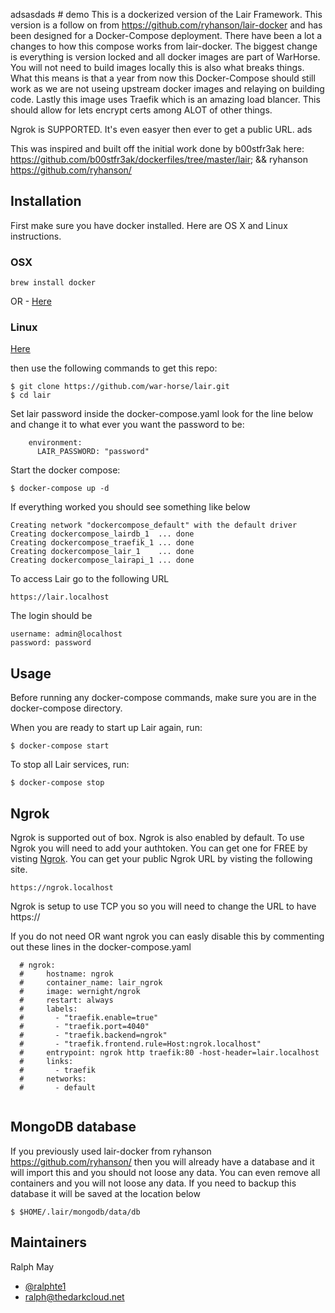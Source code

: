 adsasdads # demo
This is a dockerized version of the Lair Framework. This version is a follow on from https://github.com/ryhanson/lair-docker and has been designed for a Docker-Compose deployment. There have been a lot a changes to how this compose works from lair-docker. The biggest change is everything is version locked and all docker images are part of WarHorse. You will not need to build images locally this is also what breaks things. What this means is that a year from now this Docker-Compose should still work as we are not useing upstream docker images and relaying on building code. Lastly this image uses Traefik which is an amazing load blancer. This should allow for lets encrypt certs among ALOT of other things.

Ngrok is SUPPORTED. It's even easyer then ever to get a public URL.
ads

This was inspired and built off the initial work done by b00stfr3ak here: https://github.com/b00stfr3ak/dockerfiles/tree/master/lair; && ryhanson https://github.com/ryhanson/

## Installation

First make sure you have docker installed. Here are OS X and Linux instructions.

### OSX

`brew install docker`

OR - [Here](https://docs.docker.com/docker-for-mac/install/#download-docker-for-mac)

### Linux

[Here](https://docs.docker.com/engine/installation/linux/docker-ce/ubuntu/)


then use the following commands to get this repo:

```
$ git clone https://github.com/war-horse/lair.git
$ cd lair
```
Set lair password inside the docker-compose.yaml look for the line below and change it to what ever you want the password to be:

```
    environment:
      LAIR_PASSWORD: "password"
```

Start the docker compose:

```
$ docker-compose up -d
```

If everything worked you should see something like below

```
Creating network "dockercompose_default" with the default driver
Creating dockercompose_lairdb_1  ... done
Creating dockercompose_traefik_1 ... done
Creating dockercompose_lair_1    ... done
Creating dockercompose_lairapi_1 ... done
```

To access Lair go to the following URL

```
https://lair.localhost
```

The login should be

```
username: admin@localhost
password: password

```


## Usage
Before running any docker-compose commands, make sure you are in the docker-compose directory.

When you are ready to start up Lair again, run:

```
$ docker-compose start
```

To stop all Lair services, run:

```
$ docker-compose stop
```

## Ngrok

Ngrok is supported out of box. Ngrok is also enabled by default. To use Ngrok you will need to add your authtoken. You can get one for FREE by visting [Ngrok](https://dashboard.ngrok.com/get-started). You can get your public Ngrok URL by visting the following site. 

```
https://ngrok.localhost
```

Ngrok is setup to use TCP you so you will need to change the URL to have https://


If you do not need OR want ngrok you can easly disable this by commenting out these lines in the docker-compose.yaml

```
  # ngrok:
  #     hostname: ngrok
  #     container_name: lair_ngrok
  #     image: wernight/ngrok
  #     restart: always
  #     labels:
  #       - "traefik.enable=true"
  #       - "traefik.port=4040"
  #       - "traefik.backend=ngrok"
  #       - "traefik.frontend.rule=Host:ngrok.localhost"
  #     entrypoint: ngrok http traefik:80 -host-header=lair.localhost
  #     links:
  #       - traefik
  #     networks:
  #       - default
  
```

## MongoDB database
If you previously used lair-docker from ryhanson https://github.com/ryhanson/ then you will already have a database and it will import this and you should not loose any data. You can even remove all containers and you will not loose any data. If you need to backup this database it will be saved at the location below

```
$ $HOME/.lair/mongodb/data/db
```


## Maintainers
Ralph May
- [@ralphte1](https://twitter.com/ralphte1)
- ralph@thedarkcloud.net

